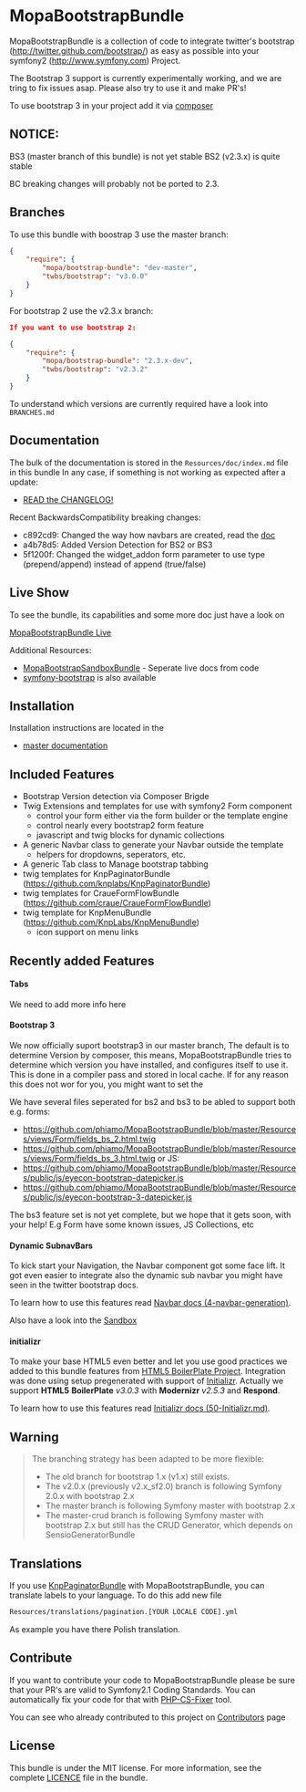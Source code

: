 MopaBootstrapBundle
===================

MopaBootstrapBundle is a collection of code to integrate twitter's bootstrap
(http://twitter.github.com/bootstrap/) as easy as possible into your symfony2
(http://www.symfony.com) Project.

The Bootstrap 3 support is currently experimentally working, and we are tring to fix issues asap.
Please also try to use it and make PR's!

To use bootstrap 3 in your project add it via [composer](https://github.com/phiamo/MopaBootstrapBundle/blob/master/Resources/doc/1-installation.md)

NOTICE:
-------

BS3 (master branch of this bundle) is not yet stable
BS2 (v2.3.x) is quite stable

BC breaking changes will probably not be ported to 2.3. 


Branches
--------

To use this bundle with boostrap 3 use the master branch:

``` json
{
    "require": {
        "mopa/bootstrap-bundle": "dev-master",
        "twbs/bootstrap": "v3.0.0"
    }
}
```

For bootstrap 2 use the v2.3.x branch:

```json
If you want to use bootstrap 2:

{
    "require": {
        "mopa/bootstrap-bundle": "2.3.x-dev",
        "twbs/bootstrap": "v2.3.2"
    }
}
```
To understand which versions are currently required have a look into `BRANCHES.md`
 
Documentation
-------------

The bulk of the documentation is stored in the `Resources/doc/index.md` file in this bundle
In any case, if something is not working as expected after a update:

* [READ the CHANGELOG!](https://github.com/phiamo/MopaBootstrapBundle/blob/master/CHANGELOG.md)

Recent BackwardsCompatibility breaking changes:

* c892cd9: Changed the way how navbars are created, read the [doc](https://github.com/phiamo/MopaBootstrapBundle/blob/master/Resources/doc/4-navbar-generation.md) 
* a4b78d5: Added Version Detection for BS2 or BS3
* 5f1200f: Changed the widget_addon form parameter to use type (prepend/append) instead of append (true/false)

Live Show
---------

To see the bundle, its capabilities and some more doc just have a look on

[MopaBootstrapBundle Live](http://bootstrap.mohrenweiserpartner.de/mopa/bootstrap)

Additional Resources:

*  [MopaBootstrapSandboxBundle](http://github.com/phiamo/MopaBootstrapSandboxBundle) - Seperate live docs from code
*  [symfony-bootstrap](https://github.com/phiamo/symfony-bootstrap) is also available

Installation
------------

Installation instructions are located in the

* [master documentation](https://github.com/phiamo/MopaBootstrapBundle/blob/master/Resources/doc/1-installation.md)

Included Features
-----------------

* Bootstrap Version detection via Composer Brigde 
* Twig Extensions and templates for use with symfony2 Form component
  * control your form either via the form builder or the template engine
  * control nearly every bootstrap2 form feature
  * javascript and twig blocks for dynamic collections
* A generic Navbar class to generate your Navbar outside the template
  * helpers for dropdowns, seperators, etc.
* A generic Tab class to Manage bootstrap tabbing
* twig templates for KnpPaginatorBundle (https://github.com/knplabs/KnpPaginatorBundle)
* twig templates for CraueFormFlowBundle (https://github.com/craue/CraueFormFlowBundle)
* twig template for KnpMenuBundle (https://github.com/KnpLabs/KnpMenuBundle)
  * icon support on menu links

Recently added Features
-----------------------
<h4>Tabs</h4>
We need to add more info here

<h4>Bootstrap 3</h4>

We now officially suport bootstrap3 in our master branch, 
The default is to determine Version by composer, this means, MopaBootstrapBundle tries to determine
which version you have installed, and configures itself to use it. This is done in a compiler pass and stored in local cache.
If for any reason this does not wor for you, you might want to set the 

We have several files seperated for bs2 and bs3 to be abled to support both e.g. forms:
 * https://github.com/phiamo/MopaBootstrapBundle/blob/master/Resources/views/Form/fields_bs_2.html.twig
 * https://github.com/phiamo/MopaBootstrapBundle/blob/master/Resources/views/Form/fields_bs_3.html.twig
or JS:
 * https://github.com/phiamo/MopaBootstrapBundle/blob/master/Resources/public/js/eyecon-bootstrap-datepicker.js
 * https://github.com/phiamo/MopaBootstrapBundle/blob/master/Resources/public/js/eyecon-bootstrap-3-datepicker.js

The bs3 feature set is not yet complete, but we hope that it gets soon, with your help!
E.g Form have some known issues, JS Collections, etc

<h4>Dynamic SubnavBars</h4>

To kick start your Navigation, the Navbar component got some face lift.
It got even easier to integrate also the dynamic sub navbar you might have seen in the twitter bootstrap docs.

To learn how to use this features read [Navbar docs (4-navbar-generation)](https://github.com/phiamo/MopaBootstrapBundle/blob/master/Resources/doc/4-navbar-generation.md).

Also have a look into the [Sandbox](http://bootstrap.mohrenweiserpartner.de/mopa/bootstrap/navbar)

<h4>initializr</h4>

To make your base HTML5 even better and let you use good practices we added
to this bundle features from [HTML5 BoilerPlate Project](http://html5boilerplate.com/).
Integration was done using setup pregenerated with support of [Initializr](http://www.initializr.com/).
Actually we support __HTML5__ __BoilerPlate__ _v3.0.3_ with __Modernizr__ _v2.5.3_ and __Respond__.

To learn how to use this features read [Initializr docs (50-Initializr.md)](https://github.com/phiamo/MopaBootstrapBundle/blob/master/Resources/doc/50-initializr.md).

Warning
-------

> The branching strategy has been adapted to be more flexible:
> * The old branch for bootstrap 1.x (v1.x) still exists.
> * The v2.0.x (previously v2.x_sf2.0) branch is following Symfony 2.0.x with bootstrap 2.x
> * The master branch is following Symfony master with bootstrap 2.x
> * The master-crud branch is following Symfony master with bootstrap 2.x but still has the CRUD Generator, which depends on SensioGeneratorBundle

Translations
------------
If you use [KnpPaginatorBundle](https://github.com/KnpLabs/KnpPaginatorBundle) with MopaBootstrapBundle, you can translate labels to your language.
To do this add new file

```sh
Resources/translations/pagination.[YOUR LOCALE CODE].yml
```

As example you have there Polish translation.

Contribute
----------
If you want to contribute your code to MopaBootstrapBundle please be sure that your PR's
are valid to Symfony2.1 Coding Standards. You can automatically fix your code for that
with [PHP-CS-Fixer](http://cs.sensiolabs.org) tool.

You can see who already contributed to this project on [Contributors](https://github.com/phiamo/MopaBootstrapBundle/contributors) page

License
-------

This bundle is under the MIT license. For more information, see the complete [LICENCE](LICENCE) file in the bundle.

